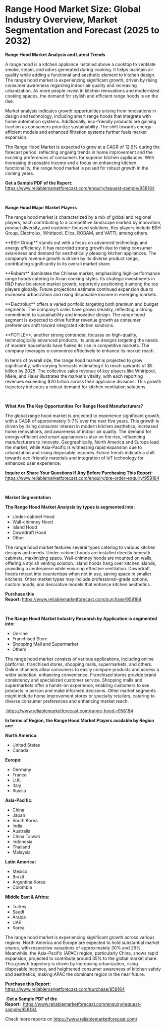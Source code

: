 <p><h1>Range Hood Market Size: Global Industry Overview, Market Segmentation and Forecast (2025 to 2032)</h1></p><p><strong>Range Hood Market Analysis and Latest Trends</strong></p>
<p><p>A range hood is a kitchen appliance installed above a cooktop to ventilate smoke, steam, and odors generated during cooking. It helps maintain air quality while adding a functional and aesthetic element to kitchen design. The range hood market is experiencing significant growth, driven by rising consumer awareness regarding indoor air quality and increasing urbanization. As more people invest in kitchen renovations and modernized cooking spaces, the demand for stylish and efficient range hoods is on the rise.</p><p>Market analysis indicates growth opportunities arising from innovations in design and technology, including smart range hoods that integrate with home automation systems. Additionally, eco-friendly products are gaining traction as consumers prioritize sustainability. The shift towards energy-efficient models and enhanced filtration systems further fuels market expansion.</p><p>The Range Hood Market is expected to grow at a CAGR of 12.6% during the forecast period, reflecting ongoing trends in home improvement and the evolving preferences of consumers for superior kitchen appliances. With increasing disposable income and a focus on enhancing kitchen functionality, the range hood market is poised for robust growth in the coming years.</p></p>
<p><strong>Get a Sample PDF of the Report:&nbsp;</strong> <a href="https://www.reliablemarketforecast.com/enquiry/request-sample/958184?utm_campaign=2273&utm_medium=2&utm_source=Github&utm_content=ia&utm_term=17022025&utm_id=range-hood">https://www.reliablemarketforecast.com/enquiry/request-sample/958184</a></p>
<p>&nbsp;</p>
<p><strong>Range Hood Major Market Players</strong></p>
<p><p>The range hood market is characterized by a mix of global and regional players, each contributing to a competitive landscape marked by innovation, product diversity, and customer-focused solutions. Key players include BSH Group, Electrolux, Whirlpool, Elica, ROBAM, and VATTI, among others.</p><p>**BSH Group** stands out with a focus on advanced technology and energy efficiency. It has recorded strong growth due to rising consumer awareness and demand for aesthetically pleasing kitchen appliances. The company’s revenue growth is driven by its diverse product range, contributing significantly to its overall market share.</p><p>**Robam** dominates the Chinese market, emphasizing high-performance range hoods catering to Asian cooking styles. Its strategic investments in R&D have bolstered market growth, reportedly positioning it among the top players globally. Future projections estimate continued expansion due to increased urbanization and rising disposable income in emerging markets.</p><p>**Electrolux** offers a varied portfolio targeting both premium and budget segments. The company’s sales have grown steadily, reflecting a strong commitment to sustainability and innovative design. The range hood segment is expected to drive further revenue growth as consumer preferences shift toward integrated kitchen solutions.</p><p>**FOTILE**, another strong contender, focuses on high-quality, technologically advanced products. Its unique designs targeting the needs of modern households have fueled its rise in competitive markets. The company leverages e-commerce effectively to enhance its market reach.</p><p>In terms of overall size, the range hood market is projected to grow significantly, with varying forecasts estimating it to reach upwards of $5 billion by 2025. The collective sales revenue of key players like Whirlpool, Miele, and Haier illustrates the market's vitality, with each reporting revenues exceeding $20 billion across their appliance divisions. This growth trajectory indicates a robust demand for kitchen ventilation solutions.</p></p>
<p>&nbsp;</p>
<p><strong>What Are The Key Opportunities For Range Hood Manufacturers?</strong></p>
<p><p>The global range hood market is projected to experience significant growth, with a CAGR of approximately 5-7% over the next five years. This growth is driven by rising consumer interest in modern kitchen aesthetics, increased home renovations, and awareness of indoor air quality. The demand for energy-efficient and smart appliances is also on the rise, influencing manufacturers to innovate. Geographically, North America and Europe lead the market, while Asia-Pacific is witnessing rapid expansion due to urbanization and rising disposable incomes. Future trends indicate a shift towards eco-friendly materials and integration of IoT technology for enhanced user experience.</p></p>
<p><strong>Inquire or Share Your Questions If Any Before Purchasing This Report:</strong> <a href="https://www.reliablemarketforecast.com/enquiry/pre-order-enquiry/958184?utm_campaign=2273&utm_medium=2&utm_source=Github&utm_content=ia&utm_term=17022025&utm_id=range-hood">https://www.reliablemarketforecast.com/enquiry/pre-order-enquiry/958184</a></p>
<p>&nbsp;</p>
<p><strong>Market Segmentation</strong></p>
<p><strong>The Range Hood Market Analysis by types is segmented into:</strong></p>
<p><ul><li>Under-cabinet Hood</li><li>Wall-chimney Hood</li><li>Island Hood</li><li>Downdraft Hood</li><li>Other</li></ul></p>
<p><p>The range hood market features several types catering to various kitchen designs and needs. Under-cabinet hoods are installed directly beneath cabinets, maximizing space. Wall-chimney hoods are mounted on walls, offering a stylish venting solution. Island hoods hang over kitchen islands, providing a centerpiece while ensuring effective ventilation. Downdraft hoods retract into countertops when not in use, saving space in smaller kitchens. Other market types may include professional-grade options, custom hoods, and decorative models that enhance kitchen aesthetics.</p></p>
<p><strong>Purchase this Report:&nbsp;</strong><a href="https://www.reliablemarketforecast.com/purchase/958184?utm_campaign=2273&utm_medium=2&utm_source=Github&utm_content=ia&utm_term=17022025&utm_id=range-hood">https://www.reliablemarketforecast.com/purchase/958184</a></p>
<p>&nbsp;</p>
<p><strong>The Range Hood Market Industry Research by Application is segmented into:</strong></p>
<p><ul><li>On-line</li><li>Franchised Store</li><li>Shopping Mall and Supermarket</li><li>Others</li></ul></p>
<p><p>The range hood market consists of various applications, including online platforms, franchised stores, shopping malls, supermarkets, and others. Online channels allow consumers to easily compare products and access a wider selection, enhancing convenience. Franchised stores provide brand consistency and specialized customer service. Shopping malls and supermarkets offer a hands-on experience, enabling customers to see products in person and make informed decisions. Other market segments might include home improvement stores or specialty retailers, catering to diverse consumer preferences and enhancing market reach.</p></p>
<p><a href="https://www.reliablemarketforecast.com/range-hood-r958184?utm_campaign=2273&utm_medium=2&utm_source=Github&utm_content=ia&utm_term=17022025&utm_id=range-hood">&nbsp;https://www.reliablemarketforecast.com/range-hood-r958184</a></p>
<p><strong>In terms of Region, the Range Hood Market Players available by Region are:</strong></p>
<p>
    <p> <strong> North America: </strong>
        <ul>
            <li>United States</li>
            <li>Canada</li>
        </ul>
        </p> 
    <p> <strong> Europe: </strong>
        <ul>
            <li>Germany</li>
            <li>France</li>
            <li>U.K.</li>
            <li>Italy</li>
            <li>Russia</li>
        </ul>
        </p> 
    <p> <strong> Asia-Pacific: </strong>
        <ul>
            <li>China</li>
            <li>Japan</li>
            <li>South Korea</li>
            <li>India</li>
            <li>Australia</li>
            <li>China Taiwan</li>
            <li>Indonesia</li>
            <li>Thailand</li>
            <li>Malaysia</li>
        </ul>
        </p> 
    <p> <strong> Latin America: </strong>
        <ul>
            <li>Mexico</li>
            <li>Brazil</li>
            <li>Argentina Korea</li>
            <li>Colombia</li>
        </ul>
        </p> 
    <p> <strong> Middle East & Africa: </strong>
        <ul>
            <li>Turkey</li>
            <li>Saudi</li>
            <li>Arabia</li>
            <li>UAE</li>
            <li>Korea</li>
        </ul>
    </p>
    </p>
<p><p>The range hood market is experiencing significant growth across various regions. North America and Europe are expected to hold substantial market shares, with respective valuations of approximately 30% and 25%. Meanwhile, the Asia-Pacific (APAC) region, particularly China, shows rapid expansion, projected to contribute around 35% to the global market share. This growth trajectory is driven by increasing urbanization, rising disposable incomes, and heightened consumer awareness of kitchen safety and aesthetics, making APAC the dominant region in the near future.</p></p>
<p><strong>Purchase this Report: </strong><a href="https://www.reliablemarketforecast.com/purchase/958184?utm_campaign=2273&utm_medium=2&utm_source=Github&utm_content=ia&utm_term=17022025&utm_id=range-hood">https://www.reliablemarketforecast.com/purchase/958184</a></p>
<p>&nbsp;<strong>Get a Sample PDF of the Report:&nbsp;&nbsp;</strong><a href="https://www.reliablemarketforecast.com/enquiry/request-sample/958184?utm_campaign=2273&utm_medium=2&utm_source=Github&utm_content=ia&utm_term=17022025&utm_id=range-hood">https://www.reliablemarketforecast.com/enquiry/request-sample/958184</a></p>
<p><strong></strong></p>
<p>Check more reports on <a href="https://www.reliablemarketforecast.com/?utm_campaign=2273&utm_medium=2&utm_source=Github&utm_content=ia&utm_term=17022025&utm_id=range-hood">https://www.reliablemarketforecast.com/</a></p>
